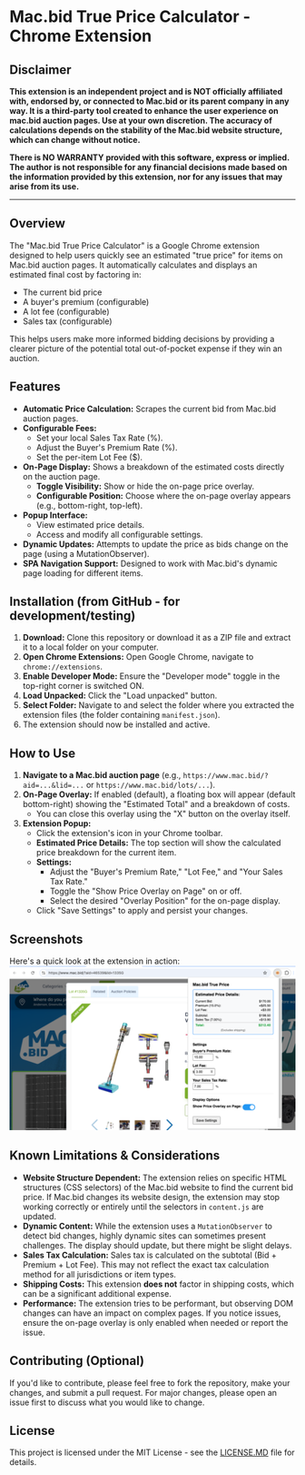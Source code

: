 # Mac.bid True Price Calculator - Chrome Extension

## Disclaimer

**This extension is an independent project and is NOT officially affiliated with, endorsed by, or connected to Mac.bid or its parent company in any way. It is a third-party tool created to enhance the user experience on mac.bid auction pages. Use at your own discretion. The accuracy of calculations depends on the stability of the Mac.bid website structure, which can change without notice.**

**There is NO WARRANTY provided with this software, express or implied. The author is not responsible for any financial decisions made based on the information provided by this extension, nor for any issues that may arise from its use.**

---

## Overview

The "Mac.bid True Price Calculator" is a Google Chrome extension designed to help users quickly see an estimated "true price" for items on Mac.bid auction pages. It automatically calculates and displays an estimated final cost by factoring in:

*   The current bid price
*   A buyer's premium (configurable)
*   A lot fee (configurable)
*   Sales tax (configurable)

This helps users make more informed bidding decisions by providing a clearer picture of the potential total out-of-pocket expense if they win an auction.

## Features

*   **Automatic Price Calculation:** Scrapes the current bid from Mac.bid auction pages.
*   **Configurable Fees:**
    *   Set your local Sales Tax Rate (%).
    *   Adjust the Buyer's Premium Rate (%).
    *   Set the per-item Lot Fee ($).
*   **On-Page Display:** Shows a breakdown of the estimated costs directly on the auction page.
    *   **Toggle Visibility:** Show or hide the on-page price overlay.
    *   **Configurable Position:** Choose where the on-page overlay appears (e.g., bottom-right, top-left).
*   **Popup Interface:**
    *   View estimated price details.
    *   Access and modify all configurable settings.
*   **Dynamic Updates:** Attempts to update the price as bids change on the page (using a MutationObserver).
*   **SPA Navigation Support:** Designed to work with Mac.bid's dynamic page loading for different items.

## Installation (from GitHub - for development/testing)

1.  **Download:** Clone this repository or download it as a ZIP file and extract it to a local folder on your computer.
2.  **Open Chrome Extensions:** Open Google Chrome, navigate to `chrome://extensions`.
3.  **Enable Developer Mode:** Ensure the "Developer mode" toggle in the top-right corner is switched ON.
4.  **Load Unpacked:** Click the "Load unpacked" button.
5.  **Select Folder:** Navigate to and select the folder where you extracted the extension files (the folder containing `manifest.json`).
6.  The extension should now be installed and active.

## How to Use

1.  **Navigate to a Mac.bid auction page** (e.g., `https://www.mac.bid/?aid=...&lid=...` or `https://www.mac.bid/lots/...`).
2.  **On-Page Overlay:** If enabled (default), a floating box will appear (default bottom-right) showing the "Estimated Total" and a breakdown of costs.
    *   You can close this overlay using the "X" button on the overlay itself.
3.  **Extension Popup:**
    *   Click the extension's icon in your Chrome toolbar.
    *   **Estimated Price Details:** The top section will show the calculated price breakdown for the current item.
    *   **Settings:**
        *   Adjust the "Buyer's Premium Rate," "Lot Fee," and "Your Sales Tax Rate."
        *   Toggle the "Show Price Overlay on Page" on or off.
        *   Select the desired "Overlay Position" for the on-page display.
    *   Click "Save Settings" to apply and persist your changes.

## Screenshots

Here's a quick look at the extension in action:
![image](/images/example.png)

## Known Limitations & Considerations

*   **Website Structure Dependent:** The extension relies on specific HTML structures (CSS selectors) of the Mac.bid website to find the current bid price. If Mac.bid changes its website design, the extension may stop working correctly or entirely until the selectors in `content.js` are updated.
*   **Dynamic Content:** While the extension uses a `MutationObserver` to detect bid changes, highly dynamic sites can sometimes present challenges. The display should update, but there might be slight delays.
*   **Sales Tax Calculation:** Sales tax is calculated on the subtotal (Bid + Premium + Lot Fee). This may not reflect the exact tax calculation method for all jurisdictions or item types.
*   **Shipping Costs:** This extension **does not** factor in shipping costs, which can be a significant additional expense.
*   **Performance:** The extension tries to be performant, but observing DOM changes can have an impact on complex pages. If you notice issues, ensure the on-page overlay is only enabled when needed or report the issue.

## Contributing (Optional)

If you'd like to contribute, please feel free to fork the repository, make your changes, and submit a pull request. For major changes, please open an issue first to discuss what you would like to change.

## License

This project is licensed under the MIT License - see the [LICENSE.MD](https://github.com/adonnan/mac-bid-true-price/blob/main/LICENSE.md) file for details.
